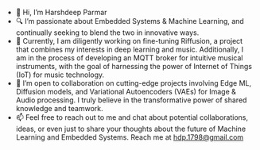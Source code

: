 - 👋 Hi, I’m Harshdeep Parmar
- 🔍 I’m passionate about Embedded Systems & Machine Learning, and continually seeking to blend the two in innovative ways.
- 🚀 Currently, I am diligently working on fine-tuning Riffusion, a project that combines my interests in deep learning and music. Additionally, I am in the process of developing an MQTT broker for intuitive musical instruments, with the goal of harnessing the power of Internet of Things (IoT) for music technology.
- 🤝 I’m open to collaboration on cutting-edge projects involving Edge ML, Diffusion models, and Variational Autoencoders (VAEs) for Image & Audio processing. I truly believe in the transformative power of shared knowledge and teamwork.
- 📫 Feel free to reach out to me and chat about potential collaborations, ideas, or even just to share your thoughts about the future of Machine Learning and Embedded Systems. Reach me at hdp.1798@gmail.com

<!---
hdparmar/hdparmar is a ✨ special ✨ repository because its `README.md` (this file) appears on your GitHub profile.
You can click the Preview link to take a look at your changes.
--->
